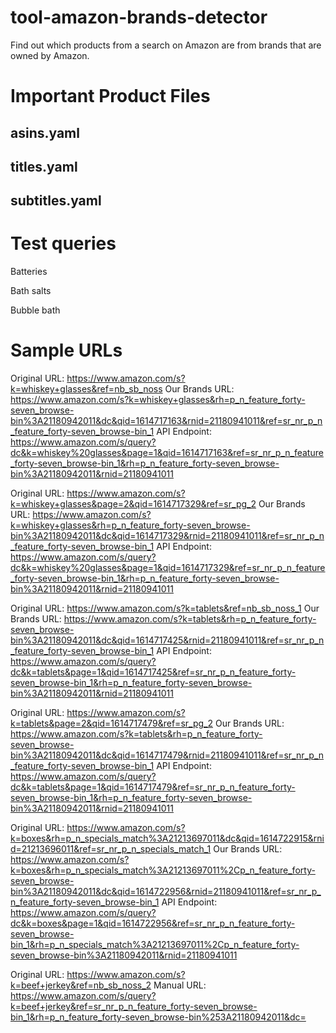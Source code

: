 # tool-amazon-brands-detector
Find out which products from a search on Amazon are from brands that are owned by Amazon.


# Important Product Files

## asins.yaml

## titles.yaml

## subtitles.yaml

# Test queries
Batteries

Bath salts

Bubble bath


# Sample URLs

Original URL:   https://www.amazon.com/s?k=whiskey+glasses&ref=nb_sb_noss
Our Brands URL: https://www.amazon.com/s?k=whiskey+glasses&rh=p_n_feature_forty-seven_browse-bin%3A21180942011&dc&qid=1614717163&rnid=21180941011&ref=sr_nr_p_n_feature_forty-seven_browse-bin_1
API Endpoint:   https://www.amazon.com/s/query?dc&k=whiskey%20glasses&page=1&qid=1614717163&ref=sr_nr_p_n_feature_forty-seven_browse-bin_1&rh=p_n_feature_forty-seven_browse-bin%3A21180942011&rnid=21180941011


Original URL:   https://www.amazon.com/s?k=whiskey+glasses&page=2&qid=1614717329&ref=sr_pg_2
Our Brands URL: https://www.amazon.com/s?k=whiskey+glasses&rh=p_n_feature_forty-seven_browse-bin%3A21180942011&dc&qid=1614717329&rnid=21180941011&ref=sr_nr_p_n_feature_forty-seven_browse-bin_1
API Endpoint:   https://www.amazon.com/s/query?dc&k=whiskey%20glasses&page=1&qid=1614717329&ref=sr_nr_p_n_feature_forty-seven_browse-bin_1&rh=p_n_feature_forty-seven_browse-bin%3A21180942011&rnid=21180941011

Original URL:   https://www.amazon.com/s?k=tablets&ref=nb_sb_noss_1
Our Brands URL: https://www.amazon.com/s?k=tablets&rh=p_n_feature_forty-seven_browse-bin%3A21180942011&dc&qid=1614717425&rnid=21180941011&ref=sr_nr_p_n_feature_forty-seven_browse-bin_1
API Endpoint:   https://www.amazon.com/s/query?dc&k=tablets&page=1&qid=1614717425&ref=sr_nr_p_n_feature_forty-seven_browse-bin_1&rh=p_n_feature_forty-seven_browse-bin%3A21180942011&rnid=21180941011

Original URL:   https://www.amazon.com/s?k=tablets&page=2&qid=1614717479&ref=sr_pg_2
Our Brands URL: https://www.amazon.com/s?k=tablets&rh=p_n_feature_forty-seven_browse-bin%3A21180942011&dc&qid=1614717479&rnid=21180941011&ref=sr_nr_p_n_feature_forty-seven_browse-bin_1
API Endpoint: https://www.amazon.com/s/query?dc&k=tablets&page=1&qid=1614717479&ref=sr_nr_p_n_feature_forty-seven_browse-bin_1&rh=p_n_feature_forty-seven_browse-bin%3A21180942011&rnid=21180941011


Original URL: https://www.amazon.com/s?k=boxes&rh=p_n_specials_match%3A21213697011&dc&qid=1614722915&rnid=21213696011&ref=sr_nr_p_n_specials_match_1
Our Brands URL: https://www.amazon.com/s?k=boxes&rh=p_n_specials_match%3A21213697011%2Cp_n_feature_forty-seven_browse-bin%3A21180942011&dc&qid=1614722956&rnid=21180941011&ref=sr_nr_p_n_feature_forty-seven_browse-bin_1
API Endpoint: https://www.amazon.com/s/query?dc&k=boxes&page=1&qid=1614722956&ref=sr_nr_p_n_feature_forty-seven_browse-bin_1&rh=p_n_specials_match%3A21213697011%2Cp_n_feature_forty-seven_browse-bin%3A21180942011&rnid=21180941011


Original URL:   https://www.amazon.com/s?k=beef+jerkey&ref=nb_sb_noss_2
Manual URL:     https://www.amazon.com/s/query?k=beef+jerkey&ref=sr_nr_p_n_feature_forty-seven_browse-bin_1&rh=p_n_feature_forty-seven_browse-bin%253A21180942011&dc=
